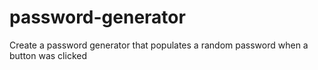 # password-generator

Create a password generator that populates a random password when a button was clicked
